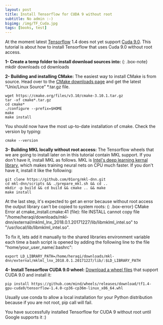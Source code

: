 ```yaml
---
layout: post
title: Install Tensorflow for CUDA 9 without root
subtitle: No admin :-)
bigimg: /img/TF_Cuda.jpg
tags: [books, test]
---
```


At the moment latest [Tensorflow](https://www.tensorflow.org) 1.4 does not yet support [Cuda 9.0](https://developer.nvidia.com/cuda-toolkit/whatsnew). This tutorial is about how to install Tensorflow that uses Cuda 9.0 without root access.

**1- Create a temp folder to install download sources into:**
{: .box-note}
mkdir downloads
cd downloads

**2- Building and installing CMake:**
The easiest way to install CMake is from source. Head over to the [CMake downloads page](http://www.cmake.org/download) and get the latest “Unix/Linux Source” *.tar.gz file.
~~~
wget https://cmake.org/files/v3.10/cmake-3.10.1.tar.gz
tar -xf cmake*.tar.gz
cd cmake*
./configure --prefix=$HOME
make
make install
~~~

You should now have the most up-to-date installation of cmake. Check the version by typing:
~~~
cmake --version
~~~

**3- Building MKL locally without root access:**
The Tensorflow wheels that we are going to install later on in this tutorial contain MKL support. If you don't have it, install MKL as follows. MKL is [Intel's deep learning kernal library](https://github.com/01org/mkl-dnn), which makes training neural nets on CPU much faster. If you don't have it, install it like the following:
~~~
git clone https://github.com/01org/mkl-dnn.git
cd mkl-dnn/scripts && ./prepare_mkl.sh && cd ..
mkdir -p build && cd build && cmake .. && make
make install
~~~

At the last step, it's expected to get an error because without root access the output library can't be copied to system roots:
{: .box-error}
CMake Error at cmake_install.cmake:41 (file):
file INSTALL cannot copy file
"/home/heraqi/downloads/mkl-dnn/external/mklml_lnx_2018.0.1.20171227/lib/libmklml_intel.so"
to "/usr/local/lib/libmklml_intel.so".

To fix it, lets add it manually to the shared libraries environment variable each time a bash script is opened by adding the following line to the file "home/your_user_name/.bashrc":
~~~
export LD_LIBRARY_PATH=/home/heraqi/downloads/mkl-dnn/external/mklml_lnx_2018.0.1.20171227/lib/:$LD_LIBRARY_PATH
~~~

**4- Install Tensorflow CUDA 9.0 wheel:**
[Download a wheel files](https://github.com/mind/wheels/releases/tag/tf1.4-gpu-cuda9) that support CUDA 9.0 and install it:
~~~
pip install https://github.com/mind/wheels/releases/download/tf1.4-gpu-cuda9/tensorflow-1.4.0-cp36-cp36m-linux_x86_64.whl
~~~
Usually use conda to allow a local installation for your Python distribution because if you are not root, pip call will fail.

You have successfully installed Tensorflow for CUDA 9 without root until Google supports it :)
